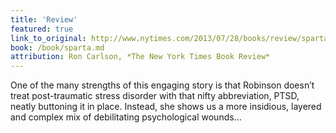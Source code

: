 ```yaml
---
title: 'Review'
featured: true
link_to_original: http://www.nytimes.com/2013/07/28/books/review/sparta-by-roxana-robinson.html?_r=1&
book: /book/sparta.md
attribution: Ron Carlson, *The New York Times Book Review*
---
```

One of the many strengths of this engaging story is that Robinson doesn’t treat post-traumatic stress disorder with that nifty abbreviation, PTSD, neatly buttoning it in place. Instead, she shows us a more insidious, layered and complex mix of debilitating psychological wounds...


